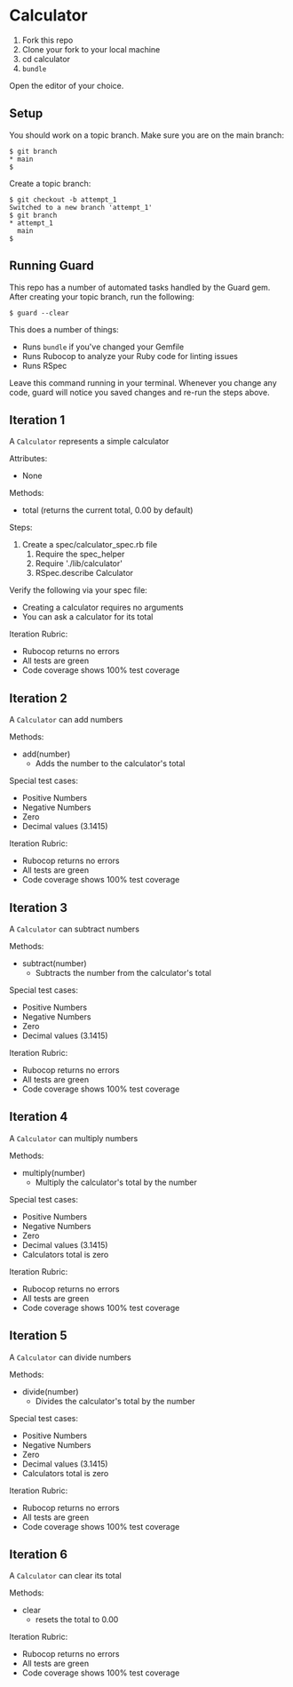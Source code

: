 # Calculator

1. Fork this repo
2. Clone your fork to your local machine
3. cd calculator
4. `bundle`

Open the editor of your choice.

## Setup

You should work on a topic branch. Make sure you are on the main branch:

```
$ git branch
* main
$
```

Create a topic branch:

```
$ git checkout -b attempt_1
Switched to a new branch 'attempt_1'
$ git branch
* attempt_1
  main
$
```

## Running Guard

This repo has a number of automated tasks handled by the Guard gem. After creating your topic branch, run the following:

```
$ guard --clear
```

This does a number of things:

* Runs `bundle` if you've changed your Gemfile
* Runs Rubocop to analyze your Ruby code for linting issues
* Runs RSpec

Leave this command running in your terminal. Whenever you change any code, guard will notice you saved changes and re-run the steps above.

## Iteration 1

A `Calculator` represents a simple calculator

Attributes:

* None

Methods:

* total (returns the current total, 0.00 by default)

Steps:
1. Create a spec/calculator_spec.rb file
   1. Require the spec_helper
   2. Require './lib/calculator'
   3. RSpec.describe Calculator

Verify the following via your spec file:

* Creating a calculator requires no arguments
* You can ask a calculator for its total

Iteration Rubric:

* Rubocop returns no errors
* All tests are green
* Code coverage shows 100% test coverage

## Iteration 2

A `Calculator` can add numbers

Methods:

* add(number)
  * Adds the number to the calculator's total

Special test cases:

* Positive Numbers
* Negative Numbers
* Zero
* Decimal values (3.1415)

Iteration Rubric:

* Rubocop returns no errors
* All tests are green
* Code coverage shows 100% test coverage

## Iteration 3

A `Calculator` can subtract numbers

Methods:

* subtract(number)
  * Subtracts the number from the calculator's total

Special test cases:

* Positive Numbers
* Negative Numbers
* Zero
* Decimal values (3.1415)

Iteration Rubric:

* Rubocop returns no errors
* All tests are green
* Code coverage shows 100% test coverage

## Iteration 4

A `Calculator` can multiply numbers

Methods:

* multiply(number)
  * Multiply the calculator's total by the number

Special test cases:

* Positive Numbers
* Negative Numbers
* Zero
* Decimal values (3.1415)
* Calculators total is zero

Iteration Rubric:

* Rubocop returns no errors
* All tests are green
* Code coverage shows 100% test coverage

## Iteration 5

A `Calculator` can divide numbers

Methods:

* divide(number)
  * Divides the calculator's total by the number

Special test cases:

* Positive Numbers
* Negative Numbers
* Zero
* Decimal values (3.1415)
* Calculators total is zero

Iteration Rubric:

* Rubocop returns no errors
* All tests are green
* Code coverage shows 100% test coverage

## Iteration 6

A `Calculator` can clear its total

Methods:

* clear
  * resets the total to 0.00

Iteration Rubric:

* Rubocop returns no errors
* All tests are green
* Code coverage shows 100% test coverage
